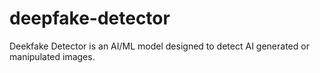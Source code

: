 # deepfake-detector
Deekfake Detector is an AI/ML model designed to detect AI generated or manipulated images.
